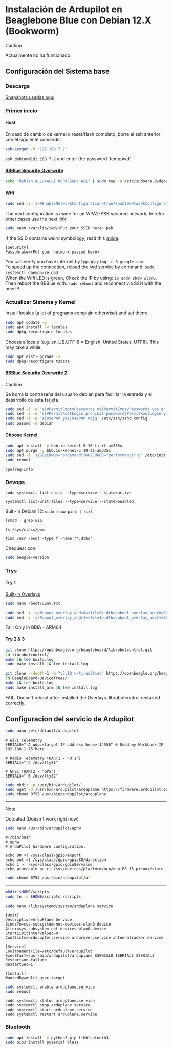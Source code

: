 # Instalación de Ardupilot en Beaglebone Blue con Debian 12.X (Bookworm)

> [!CAUTION]
> Actualmente no ha funcionado

## Configuración del Sistema base

### Descarga

[Snapshots usadas aquí](https://forum.beagleboard.org/t/debian-12-x-bookworm-monthly-snapshot-2023-10-07/36175)

### Primer inicio

#### Host

En caso de cambio de kernel o reset/flash completo, borre el ssh anterior con el siguiente comando:

```sh
ssh-keygen -R "192.168.7.2"
```

`ssh debian@192.168.7.2` and enter the password 'temppwd'.

#### [BBBlue Security Overwrite](https://elinux.org/Beagleboard:BeagleBoneBlack_Debian#i_take_full_responsibility_for_knowing_my_beagle_is_now_insecure)

```sh
echo "debian ALL=(ALL) NOPASSWD: ALL" | sudo tee -a /etc/sudoers.d/debian >/dev/null
```

#### [Wifi](https://wiki.debian.org/WiFi/HowToUse)

```sh
sudo sed -i 's/#EnableNetworkConfiguration=true/EnableNetworkConfiguration=true/g' /etc/iwd/main.conf
```

The next configuration is made for an WPA2-PSK secured network, to refer other cases use the next [link](https://wiki.archlinux.org/title/Iwd).

```sh
sudo nano /var/lib/iwd/<Put your SSID here>.psk
```

If the SSID contains weird symbology, read this [guide](https://www.reddit.com/r/archlinux/comments/v7k25o/comment/ice0wa4/?utm_source=share&utm_medium=web3x&utm_name=web3xcss&utm_term=1&utm_content=share_button).

```properties
[Security]
Passphrase=<Put your network passwd here>
```

You can verify you have internet by typing: `ping -c 3 google.com`.  
To speed up the connection, reload the iwd service by command: `sudo systemctl daemon-reload`.  
When the Wifi LED is green, Check the IP by using: `ip addr show wlan0`.  
Then reboot the BBBlue with: `sudo reboot` and reconnect via SSH with the new IP.

### Actualizar Sistema y Kernel

Install locales (a lot of programs complain otherwise) and set them:

```sh
sudo apt update -y
sudo apt install -y locales
sudo dpkg-reconfigure locales
```

Choose a locale (e.g. en_US.UTF-8 = English, United States, UTF8). This may take a while.

```sh
sudo apt dist-upgrade -y
sudo dpkg-reconfigure tzdata
```

#### [BBBlue Security Overwrite 2](https://elinux.org/Beagleboard:BeagleBoneBlack_Debian#i_take_full_responsibility_for_knowing_my_beagle_is_now_insecure)

> [!CAUTION]
> Se borra la contraseña del usuario debian para facilitar la entrada y el desarrollo de esta tarjeta

```sh
sudo sed -i -e 's|#PermitEmptyPasswords no|PermitEmptyPasswords yes|g' /etc/ssh/sshd_config
sudo sed -i -e 's|#PermitRootLogin prohibit-password|PermitRootLogin yes|g' /etc/ssh/sshd_config
sudo sed -i -e 's|UsePAM yes|UsePAM no|g' /etc/ssh/sshd_config
sudo passwd -d debian
```

#### [Choose Kernel](https://forum.beagleboard.org/t/armhf-debian-10-x-11-x-12-x-kernel-updates/30928)

```sh
sudo apt install -y bbb.io-kernel-5.10-ti-rt-am335x
sudo apt purge -y bbb.io-kernel-5.10-ti-am335x 
sudo sed -i 's|GOVERNOR="ondemand"|GOVERNOR="performance"|g' /etc/init.d/cpufrequtils
sudo reboot
```

`cpufreq-info`

### Devops

`sudo systemctl list-units --type=service --state=active`

`systemctl list-unit-files --type=service --state=enabled`

Buitl-in Debian 12: `sudo show-pins | sort`

`lsmod | grep uio`

`ls /sys/class/pwm`

`find /usr /boot -type f -name "*.dtbo"`

Chequear con:

```sh
sudo beagle-version
```

### Trys

#### Try 1

[Built-in Overlays](https://forum.beagleboard.org/t/arm64-debian-12-x-bookworm-monthly-snapshots-2023-10-07/35565)

```sh
sudo nano /boot/uEnv.txt 
```

```sh
sudo sed -i 's/#uboot_overlay_addr0=<file0>.dtbo/uboot_overlay_addr0=BONE-PWM0.dtbo/g' /boot/uEnv.txt
sudo sed -i 's/#uboot_overlay_addr1=<file1>.dtbo/uboot_overlay_addr1=BONE-PWM1.dtbo/g' /boot/uEnv.txt
```

Fail: Only in BBIA - ARM64

#### Try 2 & 3

```sh
git clone https://openbeagle.org/beagleboard/librobotcontrol.git
cd librobotcontrol/
make |& tee build.log
sudo make install |& tee install.log
```

```sh
git clone --depth=1 -b "v5.10.x-ti-unified" https://openbeagle.org/beagleboard/BeagleBoard-DeviceTrees.git
cd BeagleBoard-DeviceTrees/
make |& tee build.log
sudo make install_arm |& tee install.log
```

FAIL: Doesn't reboot after installed the Overlays. librobotcontrol restarted correctly.

## Configuracion del servicio de Ardupilot

```sh
sudo nano /etc/default/ardupilot 
```

```shell
# WiFi Telemetry
SERIAL0="-A udp:<target IP address here>:14550" # Used my Workbook IP  192.168.1.75 here

# Radio Telemetry (UART1 - "UT1")
SERIAL1="-C /dev/ttyS1"

# GPS1 (UART2 - "GPS")
SERIAL3="-B /dev/ttyS2"
```

```sh
sudo mkdir -p /usr/bin/ardupilot/
sudo wget -O /usr/bin/ardupilot/arduplane https://firmware.ardupilot.org/Plane/stable-4.4.4/blue/arduplane
sudo chmod 0755 /usr/bin/ardupilot/arduplane
```

---
> [!NOTE]
> Outdated (Doesn´t work right now)

```sh
sudo nano /usr/bin/ardupilot/aphw
```

```shell
#!/bin/bash
# aphw
# ArduPilot hardware configuration.

echo 80 >| /sys/class/gpio/export
echo out >| /sys/class/gpio/gpio80/direction
echo 1 >| /sys/class/gpio/gpio80/value
echo pruecapin_pu >| /sys/devices/platform/ocp/ocp:P8_15_pinmux/state
```

```sh
sudo chmod 0755 /usr/bin/ardupilot/a*
```

---

```sh
mkdir $HOME/scripts
sudo ln -s $HOME/scripts /scripts
```

```sh
sudo nano /lib/systemd/system/arduplane.service 
```

```properties
[Unit]
Description=ArduPlane Service
BindsTo=sys-subsystem-net-devices-wlan0.device
After=sys-subsystem-net-devices-wlan0.device
StartLimitIntervalSec=0
Conflicts=arducopter.service ardurover.service antennatracker.service

[Service]
EnvironmentFile=/etc/default/ardupilot
ExecStart=/usr/bin/ardupilot/arduplane $SERIAL0 $SERIAL1 $SERIAL3
Restart=on-failure
RestartSec=1

[Install]
WantedBy=multi-user.target
```

```sh
sudo systemctl enable arduplane.service
sudo reboot
```

`sudo systemctl status arduplane.service`  
`sudo systemctl stop arduplane.service`  
`sudo systemctl start arduplane.service`  
`sudo systemctl restart arduplane.service`

### Bluetooth

```sh
sudo apt install -y python3-pip libbluetooth3
sudo pip3 install pyserial bless
```
